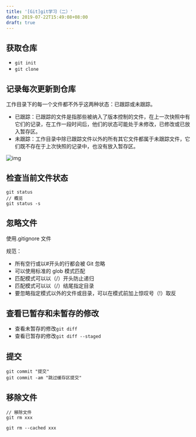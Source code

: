 ```yaml
---
title: '[Git]git学习（二）'
date: 2019-07-22T15:49:08+08:00
draft: true
---
```


## 获取仓库

- `git init`
- `git clone`

## 记录每次更新到仓库

工作目录下的每一个文件都不外乎这两种状态：已跟踪或未跟踪。

- 已跟踪：已跟踪的文件是指那些被纳入了版本控制的文件，在上一次快照中有它们的记录，在工作一段时间后，他们的状态可能处于未修改，已修改或已放入暂存区。
- 未跟踪：工作目录中除已跟踪文件以外的所有其它文件都属于未跟踪文件，它们既不存在于上次快照的记录中，也没有放入暂存区。

![img](https://git-scm.com/book/en/v2/images/lifecycle.png)

## 检查当前文件状态

```
git status
// 概览
git status -s
```

## 忽略文件

使用.gitignore 文件

规范：

- 所有空行或以#开头的行都会被 Git 忽略
- 可以使用标准的 glob 模式匹配
- 匹配模式可以以（/）开头防止递归
- 匹配模式可以以（/）结尾指定目录
- 要忽略指定模式以外的文件或目录，可以在模式前加上惊叹号（!）取反

## 查看已暂存和未暂存的修改

- 查看未暂存的修改`git diff`
- 查看已暂存的修改`git diff --staged`

## 提交

```
git commit "提交"
git commit -am "跳过缓存区提交"
```

## 移除文件

```
// 移除文件
git rm xxx

git rm --cached xxx
```
